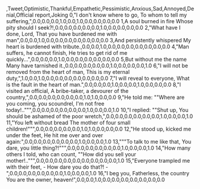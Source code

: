 ,Tweet,Optimistic,Thankful,Empathetic,Pessimistic,Anxious,Sad,Annoyed,Denial,Official report,Joking
0,"I don't know where to go, To whom to tell my suffering,",0.0,0.0,0.0,1.0,0.0,1.0,0.0,0.0,0.0,0.0
1,A soul burned in fire Whose pity should I seek?!,0.0,0.0,0.0,0.0,0.0,1.0,0.0,0.0,0.0,0.0
2,"What have I done, Lord, That you have burdened me with man",0.0,0.0,1.0,0.0,0.0,0.0,0.0,0.0,0.0,0.0
3,And persistently whispered My heart is burdened with tribute.,0.0,0.0,1.0,0.0,0.0,0.0,0.0,0.0,0.0,0.0
4,"Man suffers, he cannot finish, He tries to get rid of me quickly...",0.0,0.0,0.0,1.0,0.0,0.0,0.0,0.0,0.0,0.0
5,But without me the name Many have tarnished it.,0.0,0.0,0.0,0.0,0.0,1.0,0.0,0.0,0.0,1.0
6,"I will not be removed from the heart of man, This is my eternal duty,",1.0,0.0,1.0,0.0,0.0,0.0,0.0,0.0,0.0,0.0
7,"I will reveal to everyone, What is the fault in the heart of man.",0.0,0.0,0.0,1.0,0.0,0.0,1.0,0.0,0.0,0.0
8,"I visited an official, A bribe-taker, a devourer of the country,",0.0,0.0,0.0,0.0,0.0,0.0,1.0,1.0,0.0,0.0
9,"He told me: ""Where are you coming, you scoundrel, I'm not free today!..""",0.0,0.0,0.0,0.0,0.0,0.0,1.0,0.0,0.0,1.0
10,"I replied: ""Shut up, You should be ashamed of the poor wretch,",0.0,0.0,0.0,0.0,0.0,0.0,1.0,0.0,0.0,1.0
11,"You left without bread The mother of four small children!""",0.0,0.0,0.0,0.0,0.0,1.0,1.0,0.0,0.0,0.0
12,"He stood up, kicked me under the feet, He hit me over and over again:",0.0,0.0,0.0,0.0,0.0,0.0,1.0,0.0,0.0,1.0
13,"""To talk to me like that, You dare, you little thing?!""",0.0,0.0,0.0,0.0,0.0,0.0,1.0,0.0,0.0,1.0
14,"How many others I told, who can count, ""How did you sell your mother!..""",0.0,0.0,0.0,0.0,0.0,0.0,0.0,0.0,0.0,1.0
15,"Everyone trampled me with their feet, - How dare you do that?! -",0.0,0.0,0.0,0.0,0.0,0.0,1.0,0.0,0.0,1.0
16,"I beg you, Fatherless, the country You are the owner, heaven!",0.0,0.0,1.0,0.0,0.0,0.0,0.0,0.0,0.0,0.0
